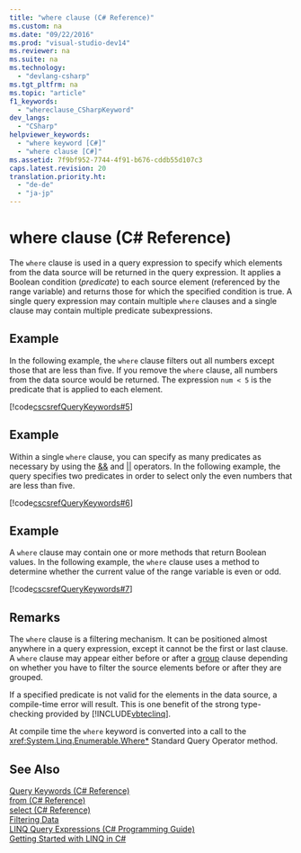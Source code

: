 ```yaml
---
title: "where clause (C# Reference)"
ms.custom: na
ms.date: "09/22/2016"
ms.prod: "visual-studio-dev14"
ms.reviewer: na
ms.suite: na
ms.technology: 
  - "devlang-csharp"
ms.tgt_pltfrm: na
ms.topic: "article"
f1_keywords: 
  - "whereclause_CSharpKeyword"
dev_langs: 
  - "CSharp"
helpviewer_keywords: 
  - "where keyword [C#]"
  - "where clause [C#]"
ms.assetid: 7f9bf952-7744-4f91-b676-cddb55d107c3
caps.latest.revision: 20
translation.priority.ht: 
  - "de-de"
  - "ja-jp"
---
```

# where clause (C# Reference)
The `where` clause is used in a query expression to specify which elements from the data source will be returned in the query expression. It applies a Boolean condition (*predicate*) to each source element (referenced by the range variable) and returns those for which the specified condition is true. A single query expression may contain multiple `where` clauses and a single clause may contain multiple predicate subexpressions.  
  
## Example  
 In the following example, the `where` clause filters out all numbers except those that are less than five. If you remove the `where` clause, all numbers from the data source would be returned. The expression `num < 5` is the predicate that is applied to each element.  
  
 [!code[cscsrefQueryKeywords#5](../vs140/codesnippet/CSharp/where-clause--csharp-reference-_1.cs)]  
  
## Example  
 Within a single `where` clause, you can specify as many predicates as necessary by using the [&&](../vs140/---operator--csharp-reference-.md) and [&#124;&#124;](../vs140/---operator--csharp-reference-.md) operators. In the following example, the query specifies two predicates in order to select only the even numbers that are less than five.  
  
 [!code[cscsrefQueryKeywords#6](../vs140/codesnippet/CSharp/where-clause--csharp-reference-_2.cs)]  
  
## Example  
 A `where` clause may contain one or more methods that return Boolean values. In the following example, the `where` clause uses a method to determine whether the current value of the range variable is even or odd.  
  
 [!code[cscsrefQueryKeywords#7](../vs140/codesnippet/CSharp/where-clause--csharp-reference-_3.cs)]  
  
## Remarks  
 The `where` clause is a filtering mechanism. It can be positioned almost anywhere in a query expression, except it cannot be the first or last clause. A `where` clause may appear either before or after a [group](../vs140/group-clause--csharp-reference-.md) clause depending on whether you have to filter the source elements before or after they are grouped.  
  
 If a specified predicate is not valid for the elements in the data source, a compile-time error will result. This is one benefit of the strong type-checking provided by [!INCLUDE[vbteclinq](../vs140/includes/vbteclinq_md.md)].  
  
 At compile time the `where` keyword is converted into a call to the <xref:System.Linq.Enumerable.Where*> Standard Query Operator method.  
  
## See Also  
 [Query Keywords (C# Reference)](../vs140/query-keywords--csharp-reference-.md)   
 [from (C# Reference)](../vs140/from-clause--csharp-reference-.md)   
 [select (C# Reference)](../vs140/select-clause--csharp-reference-.md)   
 [Filtering Data](../vs140/filtering-data.md)   
 [LINQ Query Expressions (C# Programming Guide)](../vs140/linq-query-expressions--csharp-programming-guide-.md)   
 [Getting Started with LINQ in C#](../vs140/getting-started-with-linq-in-csharp.md)